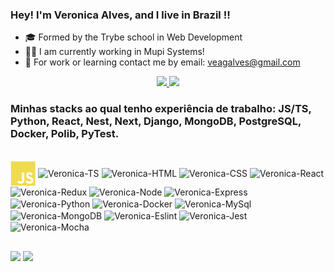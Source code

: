 ### Hey! I'm Veronica Alves, and I live in Brazil !!

- 🎓 Formed by the Trybe school in Web Development
- 👩‍💻 I am currently working in Mupi Systems!
- 📧 For work or learning contact me by email: veagalves@gmail.com

<div align="center">
  <a href="https://github.com/Veronica-Alfr">
    <img height="180em" src="https://github-readme-stats-sigma-five.vercel.app/api?username=Veronica-Alfr&show_icons=true&theme=radical&include_all_commits=true&count_private=true"/>
  </a>
  <a href="https://github.com/Veronica-Alfr">
    <img height="180em" src="https://github-readme-stats-sigma-five.vercel.app/api/top-langs/?username=Veronica-Alfr&layout=compact&langs_count=7&theme=radical"/>
  </a>
</div>
  <h3>Minhas stacks ao qual tenho experiência de trabalho: JS/TS, Python, React, Nest, Next, Django, MongoDB, PostgreSQL, Docker, Polib, PyTest. </h3>
<div style="display: inline_block"><br>
  <img align="center" alt="Veronica-Js" height="40" width="40" src="https://raw.githubusercontent.com/devicons/devicon/master/icons/javascript/javascript-plain.svg" />
  <img align="center" alt="Veronica-TS" height="40" width="40" src="https://cdn.jsdelivr.net/gh/devicons/devicon/icons/typescript/typescript-original.svg" />
  <img align="center" alt="Veronica-HTML" height="40" width="40" src="https://cdn.jsdelivr.net/gh/devicons/devicon/icons/html5/html5-original-wordmark.svg" />
  <img align="center" alt="Veronica-CSS" height="40" width="40" src="https://cdn.jsdelivr.net/gh/devicons/devicon/icons/css3/css3-original-wordmark.svg" />
  <img align="center" alt="Veronica-React" height="40" width="40" src="https://cdn.jsdelivr.net/gh/devicons/devicon/icons/react/react-original-wordmark.svg" />
  <img align="center" alt="Veronica-Redux" height="40" width="40" src="https://cdn.jsdelivr.net/gh/devicons/devicon/icons/redux/redux-original.svg" />
  <img align="center" alt="Veronica-Node" height="45" width="40" src="https://cdn.jsdelivr.net/gh/devicons/devicon/icons/nodejs/nodejs-original-wordmark.svg" />
  <img align="center" alt="Veronica-Express" height="40" width="40" src="https://cdn.jsdelivr.net/gh/devicons/devicon/icons/express/express-original-wordmark.svg" />
  <img align="center" alt="Veronica-Python" height="40" width="40" src="https://cdn.jsdelivr.net/gh/devicons/devicon/icons/python/python-original-wordmark.svg" />
  <img align="center" alt="Veronica-Docker" height="40" width="40" src="https://cdn.jsdelivr.net/gh/devicons/devicon/icons/docker/docker-original-wordmark.svg" />
  <img align="center" alt="Veronica-MySql" height="40" width="40" src="https://cdn.jsdelivr.net/gh/devicons/devicon/icons/mysql/mysql-original-wordmark.svg" />
  <img align="center" alt="Veronica-MongoDB" height="45" width="43" src="https://cdn.jsdelivr.net/gh/devicons/devicon/icons/mongodb/mongodb-original-wordmark.svg" />
  <img align="center" alt="Veronica-Eslint" height="45" width="40" src="https://cdn.jsdelivr.net/gh/devicons/devicon/icons/eslint/eslint-original-wordmark.svg" />
  <img align="center" alt="Veronica-Jest" height="40" width="40" src="https://cdn.jsdelivr.net/gh/devicons/devicon/icons/jest/jest-plain.svg" />
  <img align="center" alt="Veronica-Mocha" height="45" width="40" src="https://cdn.jsdelivr.net/gh/devicons/devicon/icons/mocha/mocha-plain.svg" />
</div>

    
   ##
 
<div> 
  <a href="mailto:veagalves@gmail.com"><img src="https://img.shields.io/badge/Gmail-D14836?style=for-the-badge&logo=gmail&logoColor=white" target="_blank"></a>
  <a href="https://www.linkedin.com/in/vealves" target="_blank"><img src="https://img.shields.io/badge/-LinkedIn-%230077B5?style=for-the-badge&logo=linkedin&logoColor=white" target="_blank"></a>
    
</div>
